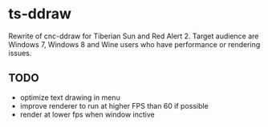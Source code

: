 ts-ddraw
========

Rewrite of cnc-ddraw for Tiberian Sun and Red Alert 2. Target audience are Windows 7, Windows 8 and Wine users who have performance or rendering issues.

TODO
----

  * optimize text drawing in menu
  * improve renderer to run at higher FPS than 60 if possible
  * render at lower fps when window inctive
